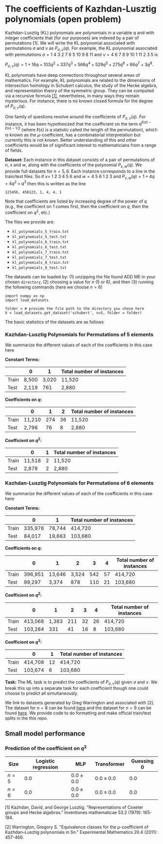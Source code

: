 # The coefficients of Kazhdan-Lusztig polynomials (open problem)

Kazhdan-Lusztig (KL) polynomials are polynomials in a variable $q$ and with integer coefficients that (for our purposes) are indexed by a pair of permutations \[1\]. We will write the KL polynomial associated with permutations $\sigma$ and $\nu$ as $P_{\sigma,\nu}(q)$. For example, the KL polynomial associated with permutations $\sigma = 1$ $4$ $3$ $2$ $7$ $6$ $5$ $10$ $9$ $8$ $11$ and $\nu = 4$ $6$ $7$ $8$ $9$ $10$ $1$ $11$ $2$ $3$ $5$ is

$P_{\sigma,\nu}(q) = 1 + 16q + 103q^2 + 337q^3 + 566q^4 + 529q^5 + 275q^6 + 66q^7 + 3q^8.$

KL polynomials have deep connections throughout several areas of mathematics. For example, KL polynomials are related to the dimensions of intersection homology in Schubert calculus, the study of the Hecke algebra, and representation theory of the symmetric group. They can be computed via a recursive formula [\[1\]](https://link.springer.com/article/10.1007/BF01390031), nevertheless, in many ways they remain mysterious. For instance, there is no known closed formula for the degree of $P_{\sigma,\nu}(q)$.

One family of questions revolve around the coefficients of $P_{\sigma,\nu}(q)$. For instance, it has been hypothesized that the coefficient on the term $q^{\ell(\sigma) - \ell(\nu)-1/2}$ (where $\ell(x)$ is a statistic called the length of the permutation), which is known as the $\mu$-coefficient, has a combinatorial interpretation but currently this is not known. Better understanding of this and other coefficients would be of significant interest to mathematicians from a range of fields.

**Dataset:** Each instance in this dataset consists of a pair of permutations of $n$, $x$ and $w$, along with the coefficients of the polynomial $P_{x,w}(q)$. We provide full datasets for $n = 5,6$. Each instance corresponds to a line in the train/test files. So if $x =$ $1$ $2$ $3$ $4$ $5$ $6$ and $w=4$ $5$ $6$ $1$ $2$ $3$ and $P_{v,w}(q) = 1 + 4q + 4q^2 + q^3$ then this is written as the line

``123456, 456123, 1, 4, 4, 1``

Note that coefficients are listed by increasing degree of the power of $q$ (e.g., the coefficient on $1$ comes first, then the coefficient on $q$, then the coefficient on $q^2$, etc.)

The files we provide are: 
- ``kl_polynomials_5_train.txt``
- ``kl_polynomials_5_test.txt``
- ``kl_polynomials_6_train.txt``
- ``kl_polynomials_6_test.txt``
- ``kl_polynomials_7_train.txt``
- ``kl_polynomials_7_test.txt``
- ``kl_polynomials_8_train.txt``
- ``kl_polynomials_8_test.txt``

The datasets can be loaded by: (1) unzipping the file found ADD ME in your chosen `directory`, (2) choosing a value for $n$ (5 or 6), and then (3) running the following commands (here we choose $n = 6$)

```
import numpy as np
import load_datasets 

folder = # provide the file path to the directory you chose here
X = load_datasets.get_dataset('schubert', n=5, folder = folder)
```

The basic statistics of the datasets are as follows

### Kazhdan-Lusztig Polynomials for Permutations of $5$ elements

We summarize the different values of each of the coefficients in this case here

**Constant Terms:**

|  | 0 | 1 | Total number of instances | 
|----------|----------|----------|----------|
| Train | 8,500 | 3,020 | 11,520 |
| Test  | 2,119 | 761 | 2,880 |

**Coefficients on $q$:**

|  | 0 | 1 | 2 | Total number of instances | 
|----------|----------|----------|----------|----------|
| Train | 11,210 | 274 | 36 | 11,520 |
| Test  | 2,796 | 76 | 8 | 2,880 |

**Coefficient on $q^2$:**

|  | 0 | 1 | Total number of instances | 
|----------|----------|----------|----------|
| Train | 11,518 | 2 | 11,520 |
| Test  | 2,878 | 2 | 2,880 |

### Kazhdan-Lusztig Polynomials for Permutations of $6$ elements

We summarize the different values of each of the coefficients in this case here

**Constant Terms:**

|  | 0 | 1 | Total number of instances | 
|----------|----------|----------|----------|
| Train | 335,976 | 78,744 | 414,720 |
| Test  | 84,017 | 19,663 | 103,680 |

**Coefficients on $q$:**

|  | 0 | 1 | 2 | 3 | 4 | Total number of instances | 
|----------|----------|----------|----------|----------|----------|----------|
| Train | 396,951 | 13,646 | 3,524 | 542 | 57 | 414,720 |
| Test  | 99,297 | 3,374 | 878 | 110 | 21 | 103,680 |

**Coefficient on $q^2$:**

|  | 0 | 1 | 2 | 3 | 4 | Total number of instances | 
|----------|----------|----------|----------|----------|----------|----------|
| Train | 413,068 | 1,383 | 211 | 32 | 26 | 414,720 |
| Test  | 103,284 | 331 | 41 | 16 | 8 | 103,680 |

**Coefficient on $q^3$:**

|  | 0 | 1 | Total number of instances | 
|----------|----------|----------|----------|
| Train | 414,708 | 12 | 414,720 |
| Test  | 103,674 | 6 | 103,680 |

**Task:** The ML task is to predict the coefficients of $P_{\sigma,\nu}(q)$ given $\sigma$ and $\nu$. We break this up into a separate task for each coefficient though one could choose to predict all simultaneously. 

We link to datasets generated by Greg Warrington and associated with \[2\]. The dataset for $n = 8$ can be found [here](https://gswarrin.w3.uvm.edu/research/klc/eps-s8-klps) and the dataset for $n = 9$ can be found [here](https://gswarrin.w3.uvm.edu/research/klc/eps-s9-klps). We provide code to do formatting and make official train/test splits in the this repo.


## Small model performance

### Prediction of the coefficient on $q^2$

| Size | Logistic regression | MLP | Transformer | Guessing 0 | 
|----------|----------|-----------|------------|------------|
| $n= 5$ | $0.0$ | $0.0 \pm 0.0$ | $0.0 \pm 0.0$| $0.0$ |
| $n= 6$ | $0.0$ | $0.0 \pm 0.0$ | $0.0 \pm 0.0$| $0.0$ |

\[1\] Kazhdan, David, and George Lusztig. "Representations of Coxeter groups and Hecke algebras." Inventiones mathematicae 53.2 (1979): 165-184.

\[2\] Warrington, Gregory S. "Equivalence classes for the μ-coefficient of Kazhdan–Lusztig polynomials in Sn." Experimental Mathematics 20.4 (2011): 457-466.
